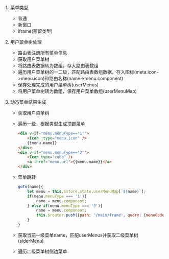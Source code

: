1. 菜单类型

   - 普通
   - 新窗口
   - iframe(预留类型)

2. 用户菜单树处理

   - 路由表注册所有菜单信息
   - 获取用户菜单树
   - 将路由表数据转为数组，存入路由表数组
   - 遍历用户菜单树的一二级，匹配路由表数组数据，存入图标(meta.icon->menu.icon)和路由名称(name->menu.component)
   - 保存处理完成的用户菜单树(userMenus)
   - 将用户菜单树转为数组，保存用户菜单数组(userMenuMap)

3. 动态菜单结果生成

   - 获取用户菜单树

   - 遍历一级，根据类型生成顶部菜单

     ```html
     <div v-if="menu.menuType=='1'">
         <Icon :type="menu.icon" />
         {{menu.name}}
     </div>
     <div v-if="menu.menuType=='2'">
         <Icon type="cube" />
         <a :href="menu.url">{{menu.name}}</a>
     </div>
     ```

   - 菜单跳转

     ```js
     goTo(name){
         let menu = this.$store.state.userMenuMap[`${name}`];
         if(menu.menuType === '1'){
             name = menu.component;
         } else if(menu.menuType === '3'){
             name = menu.component;
             this.$router.push({path: '/main/frame', query: {menuCode: menu.menuCode}});
         }
     }
     ```

   - 获取当前一级菜单name，匹配userMenus并获取二级菜单树(siderMenu)

   - 遍历二级菜单树侧边菜单